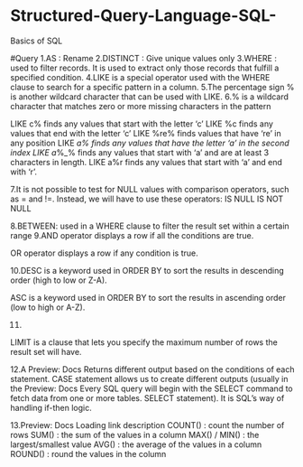 # Structured-Query-Language-SQL-
Basics of SQL

#Query
1.AS : Rename
2.DISTINCT : Give unique values only
3.WHERE :  used to filter records. It is used to extract only those records that fulfill a specified condition.
4.LIKE is a special operator used with the WHERE clause to search for a specific pattern in a column.
5.The percentage sign % is another wildcard character that can be used with LIKE.
6.% is a wildcard character that matches zero or more missing characters in the pattern

LIKE c% finds any values that start with the letter ‘c’
LIKE %c finds any values that end with the letter ‘c’
LIKE %re% finds values that have ‘re’ in any position
LIKE _a% finds any values that have the letter ‘a’ in the second index
LIKE a_%_% finds any values that start with ‘a’ and are at least 3 characters in length.
LIKE a%r finds any values that start with ‘a’ and end with ‘r’.

7.It is not possible to test for NULL values with comparison operators, such as = and !=.
Instead, we will have to use these operators:
IS NULL
IS NOT NULL

8.BETWEEN: used in a WHERE clause to filter the result set within a certain range
9.AND
 operator displays a row if all the conditions are true.

OR
 operator displays a row if any condition is true.

 10.DESC is a keyword used in ORDER BY to sort the results in descending order (high to low or Z-A).

ASC is a keyword used in ORDER BY to sort the results in ascending order (low to high or A-Z).

11.
LIMIT
 is a clause that lets you specify the maximum number of rows the result set will have.

12.A 
Preview: Docs Returns different output based on the conditions of each statement.
CASE
 statement allows us to create different outputs (usually in the 
Preview: Docs Every SQL query will begin with the SELECT command to fetch data from one or more tables.
SELECT
 statement). It is SQL’s way of handling if-then logic.


 13.Preview: Docs Loading link description
COUNT()
: count the number of rows
SUM()
: the sum of the values in a column
MAX() /
MIN()
: the largest/smallest value
AVG()
: the average of the values in a column
ROUND()
: round the values in the column

